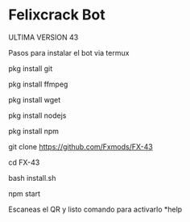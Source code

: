 
# Felixcrack Bot
ULTIMA VERSION 43

Pasos para instalar el bot via termux

pkg install git

pkg install ffmpeg

pkg install wget

pkg install nodejs

pkg install npm

git clone https://github.com/Fxmods/FX-43

cd FX-43

bash install.sh

npm start

Escaneas el QR y listo comando para activarlo  *help
